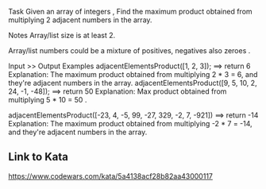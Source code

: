 Task
Given an array of integers , Find the maximum product obtained from multiplying 2 adjacent numbers in the array.

Notes
Array/list size is at least 2.

Array/list numbers could be a mixture of positives, negatives also zeroes .

Input >> Output Examples
adjacentElementsProduct([1, 2, 3]); ==> return 6
Explanation:
The maximum product obtained from multiplying 2 * 3 = 6, and they're adjacent numbers in the array.
adjacentElementsProduct([9, 5, 10, 2, 24, -1, -48]); ==> return 50
Explanation:
Max product obtained from multiplying 5 * 10  =  50 .

adjacentElementsProduct([-23, 4, -5, 99, -27, 329, -2, 7, -921])  ==>  return -14
Explanation:
The maximum product obtained from multiplying -2 * 7 = -14, and they're adjacent numbers in the array.

## Link to Kata
https://www.codewars.com/kata/5a4138acf28b82aa43000117